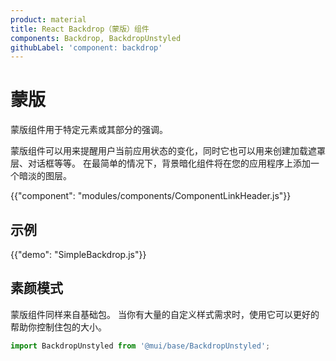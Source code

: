 ```yaml
---
product: material
title: React Backdrop（蒙版）组件
components: Backdrop, BackdropUnstyled
githubLabel: 'component: backdrop'
---
```


# 蒙版

<p class="description">蒙版组件用于特定元素或其部分的强调。</p>

蒙版组件可以用来提醒用户当前应用状态的变化，同时它也可以用来创建加载遮罩层、对话框等等。 在最简单的情况下，背景暗化组件将在您的应用程序上添加一个暗淡的图层。

{{"component": "modules/components/ComponentLinkHeader.js"}}

## 示例

{{"demo": "SimpleBackdrop.js"}}

## 素颜模式

蒙版组件同样来自基础包。 当你有大量的自定义样式需求时，使用它可以更好的帮助你控制住包的大小。

```js
import BackdropUnstyled from '@mui/base/BackdropUnstyled';
```
